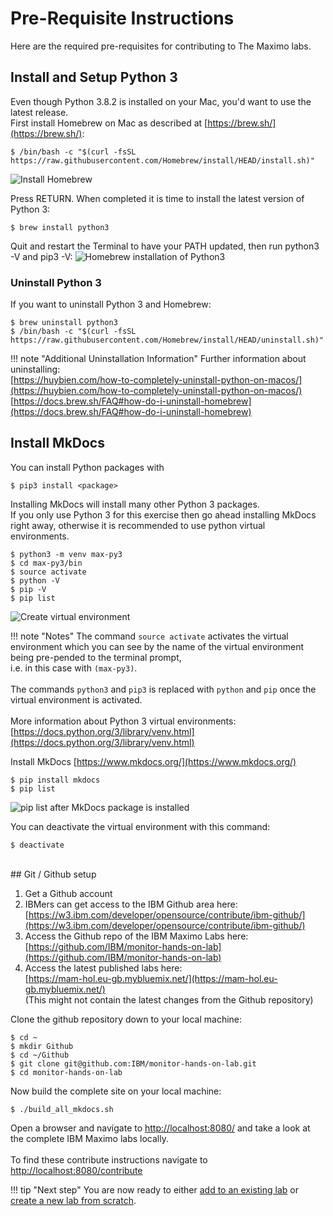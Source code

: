 # Pre-Requisite Instructions

Here are the required pre-requisites for contributing to The Maximo labs.

## Install and Setup Python 3

Even though Python 3.8.2 is installed on your Mac, you'd want to use the latest release.</br>
First install Homebrew on Mac as described at [https://brew.sh/](https://brew.sh/):

    $ /bin/bash -c "$(curl -fsSL https://raw.githubusercontent.com/Homebrew/install/HEAD/install.sh)"

![Install Homebrew](/img/contribute/pre-req_1.png)

Press RETURN. When completed it is time to install the latest version of Python 3:

    $ brew install python3

Quit and restart the Terminal to have your PATH updated, then run python3 -V and pip3 -V:
![Homebrew installation of Python3](/img/contribute/pre-req_2.png)

### Uninstall Python 3

If you want to uninstall Python 3 and Homebrew:

    $ brew uninstall python3
    $ /bin/bash -c "$(curl -fsSL https://raw.githubusercontent.com/Homebrew/install/HEAD/uninstall.sh)"

!!! note "Additional Uninstallation Information"
    Further information about uninstalling:</br>
    [https://huybien.com/how-to-completely-uninstall-python-on-macos/](https://huybien.com/how-to-completely-uninstall-python-on-macos/)</br>
    [https://docs.brew.sh/FAQ#how-do-i-uninstall-homebrew](https://docs.brew.sh/FAQ#how-do-i-uninstall-homebrew)


## Install MkDocs

You can install Python packages with

    $ pip3 install <package>


Installing MkDocs will install many other Python 3 packages.</br>
If you only use Python 3 for this exercise then go ahead installing MkDocs right away, otherwise it is recommended to use python virtual environments.

    $ python3 -m venv max-py3
    $ cd max-py3/bin
    $ source activate
    $ python -V
    $ pip -V
    $ pip list


![Create virtual environment](/img/contribute/pre-req_3.png)


!!! note "Notes"
    The command `source activate` activates the virtual environment which you can see by the name of the virtual environment being pre-pended to the terminal prompt, </br>
    i.e. in this case with `(max-py3)`.</br>
    </br>
    The commands `python3` and `pip3` is replaced with `python` and `pip` once the virtual environment is activated.</br>
    </br>
    More information about Python 3 virtual environments:</br>
    [https://docs.python.org/3/library/venv.html](https://docs.python.org/3/library/venv.html)


Install MkDocs [https://www.mkdocs.org/](https://www.mkdocs.org/)

    $ pip install mkdocs
    $ pip list

![pip list after MkDocs package is installed](/img/contribute/pre-req_4.png)


You can deactivate the virtual environment with this command:

    $ deactivate

</br>
## Git / Github setup

1. Get a Github account
2. IBMers can get access to the IBM Github area here:<br>
[https://w3.ibm.com/developer/opensource/contribute/ibm-github/](https://w3.ibm.com/developer/opensource/contribute/ibm-github/)
3. Access the Github repo of the IBM Maximo Labs here:<br>
[https://github.com/IBM/monitor-hands-on-lab](https://github.com/IBM/monitor-hands-on-lab)
4. Access the latest published labs here:<br>
[https://mam-hol.eu-gb.mybluemix.net/](https://mam-hol.eu-gb.mybluemix.net/)<br>
(This might not contain the latest changes from the Github repository)

Clone the github repository down to your local machine:

    $ cd ~
    $ mkdir Github
    $ cd ~/Github
    $ git clone git@github.com:IBM/monitor-hands-on-lab.git
    $ cd monitor-hands-on-lab

Now build the complete site on your local machine:

    $ ./build_all_mkdocs.sh
    
Open a browser and navigate to [http://localhost:8080/](http://localhost:8080/) and take a look at the complete IBM Maximo labs locally.  
<br>
To find these contribute instructions navigate to [http://localhost:8080/contribute](http://localhost:8080/contribute)

!!! tip "Next step"
    You are now ready to either [add to an existing lab](../add_content/) or [create a new lab from scratch](../create_new/).